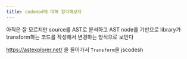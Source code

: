 ```yaml
---
title: codemod에 대해 정리해보자
---
```

아직은 잘 모르지만 source를 AST로 분석하고 AST node를 기반으로 library가 transform하는 코드를 작성해서 변경하는 방식으로 보인다

https://astexplorer.net/
을 들어가서 `Transform`을  jscodesh
